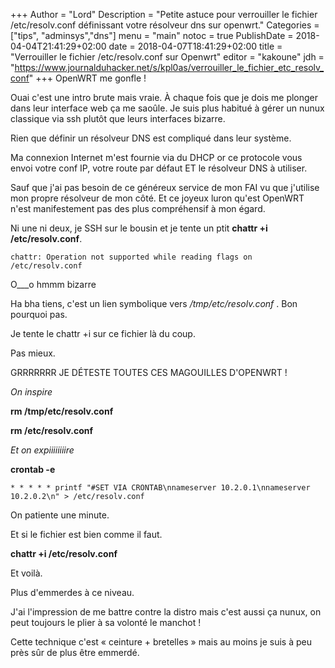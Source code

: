 +++
Author = "Lord"
Description = "Petite astuce pour verrouiller le fichier /etc/resolv.conf définissant votre résolveur dns sur openwrt."
Categories = ["tips", "adminsys","dns"]
menu = "main"
notoc = true
PublishDate = 2018-04-04T21:41:29+02:00
date = 2018-04-07T18:41:29+02:00
title = "Verrouiller le fichier /etc/resolv.conf sur Openwrt"
editor = "kakoune"
jdh = "https://www.journalduhacker.net/s/kpl0as/verrouiller_le_fichier_etc_resolv_conf"
+++
OpenWRT me gonfle !

Ouai c'est une intro brute mais vraie.
À chaque fois que je dois me plonger dans leur interface web ça me saoûle.
Je suis plus habitué à gérer un nunux classique via ssh plutôt que leurs interfaces bizarre.

Rien que définir un résolveur DNS est compliqué dans leur système.

Ma connexion Internet m'est fournie via du DHCP or ce protocole vous envoi votre conf IP, votre route par défaut ET le résolveur DNS à utiliser.

Sauf que j'ai pas besoin de ce généreux service de mon FAI vu que j'utilise mon propre résolveur de mon côté.
Et ce joyeux luron qu'est OpenWRT n'est manifestement pas des plus compréhensif à mon égard.

Ni une ni deux, je SSH sur le bousin et je tente un ptit **chattr +i /etc/resolv.conf**.

    chattr: Operation not supported while reading flags on /etc/resolv.conf

O___o hmmm bizarre

Ha bha tiens, c'est un lien symbolique vers */tmp/etc/resolv.conf* .
Bon pourquoi pas.

Je tente le chattr +i sur ce fichier là du coup.

Pas mieux.

GRRRRRRR JE DÉTESTE TOUTES CES MAGOUILLES D'OPENWRT !

*On inspire*

**rm /tmp/etc/resolv.conf**

**rm /etc/resolv.conf**

*Et on expiiiiiiiire*

**crontab -e**

    * * * * * printf "#SET VIA CRONTAB\nnameserver 10.2.0.1\nnameserver 10.2.0.2\n" > /etc/resolv.conf

On patiente une minute.

Et si le fichier est bien comme il faut.

**chattr +i /etc/resolv.conf**

Et voilà.

Plus d'emmerdes à ce niveau.

J'ai l'impression de me battre contre la distro mais c'est aussi ça nunux, on peut toujours le plier à sa volonté le manchot !

Cette technique c'est « ceinture + bretelles » mais au moins je suis à peu près sûr de plus être emmerdé.
